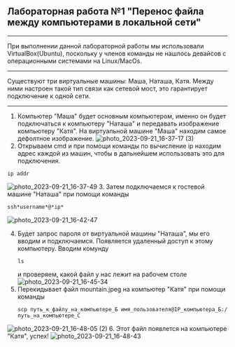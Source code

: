 ## Лабораторная работа №1 "Перенос файла между компьютерами в локальной сети"
_____
При выполнении данной лабораторной работы мы использовали VirtualBox(Ubuntu), поскольку у членов команды не нашлось девайсов с операционными системами на Linux/MacOs.
______
Существуют три виртуальные машины: Маша, Наташа, Катя. Между ними настроен такой тип связи как сетевой мост, это гарантирует подключение к одной сети.
______
1. Компьютер "Маша" будет основным компьютером, именно он будет подключаться к компьютеру "Наташа" и передавать изображение компьютеру "Катя". На виртуальной машине "Маша" находим самое дефолтное изображение.
   ![photo_2023-09-21_16-37-17 (3)](https://github.com/12262004-m/OT-U/assets/112974851/d6b6a200-cc75-4041-b2de-460cd9706ec0)
2. Открываем cmd и при помощи команды по вычисление ip находим адрес каждой из машин, чтобы в дальнейшем использовать это для подключения.

```
ip addr
```
   ![photo_2023-09-21_16-37-49](https://github.com/12262004-m/OT-U/assets/112974851/9f60ab12-dad2-4c8d-8691-6dd3c5c487ba)
3. Затем подключаемся к гостевой машине "Наташа" при помощи команды

```
ssh*username*@*ip*
```
   ![photo_2023-09-21_16-42-47](https://github.com/12262004-m/OT-U/assets/112974851/e5ef10ab-8977-4baa-b401-90a88cf008c9)

4. Будет запрос пароля от виртуальной машины "Наташа", мы его вводим и подключаемся. Появляется удаленный доступ к этому компьютеру. Вводим комунду
   ```
   ls
   ```
   и проверяем, какой файл у нас лежит на рабочем столе
   ![photo_2023-09-21_16-45-34](https://github.com/12262004-m/OT-U/assets/112974851/ecc5b029-ece6-4515-826e-279c1583de40)
5. Перекидывает файл mountain.jpeg на компьютер "Катя" при помощи команды
   ```
   scp путь_к_файлу_на_компьютере_Б имя_пользователя@IP_компьютера_Б:/путь_на_компьютере_С
   ```
![photo_2023-09-21_16-48-05 (2)](https://github.com/12262004-m/OT-U/assets/112974851/4709e565-ff06-4ea1-b82f-c07a0f64154b)
6. Этот файл появлется на компьютере "Катя", успех!
![photo_2023-09-21_16-48-43](https://github.com/12262004-m/OT-U/assets/112974851/510b766d-d003-4d5c-9de6-c07120909e99)

